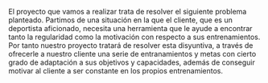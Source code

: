 El proyecto que vamos a realizar trata de resolver el siguiente problema planteado. Partimos de una situación en la que el cliente, que es un deportista aficionado, necesita una herramienta que le ayude a encontrar tanto la regularidad como la motivación con respecto a sus entrenamientos. Por tanto nuestro proyecto tratará de resolver esta disyuntiva, a través de ofrecerle a nuestro cliente una serie de entranamientos y metas con cierto grado de adaptación a sus objetivos y capacidades, además de conseguir motivar al cliente a ser constante en los propios entrenamientos.
